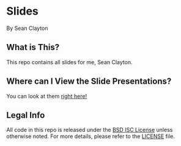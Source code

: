 # Slides
By Sean Clayton

## What is This?

This repo contains all slides for me, Sean Clayton.

## Where can I View the Slide Presentations?

You can look at them [right here!]

## Legal Info

All code in this repo is released under the [BSD ISC License] unless otherwise noted. For more details, please refer to the [LICENSE] file.

[BSD ISC License]: https://en.wikipedia.org/wiki/ISC_license
[LICENSE]: LICENSE
[right here!]: https://slides.seanclayton.me
